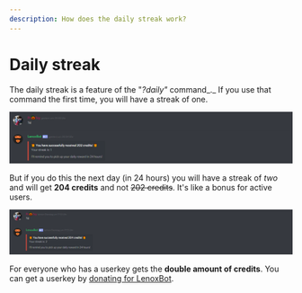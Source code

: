 ```yaml
---
description: How does the daily streak work?
---
```


# Daily streak

The daily streak is a feature of the "_?daily"_ command_._ If you use that command the first time, you will have a streak of one.

![](../.gitbook/assets/daily-streak_1.png)

But if you do this the next day \(in 24 hours\) you will have a streak of _two_ and will get **204 credits** and not ~~202 credits~~. It's like a bonus for active users.

![](../.gitbook/assets/daily-streak_2-1.png)

For everyone who has a userkey gets the **double amount of credits**. You can get a userkey by [donating for LenoxBot](https://lenoxbot.com/donate).

